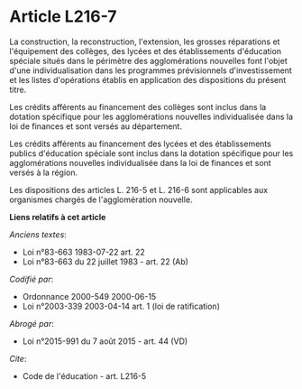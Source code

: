 # Article L216-7

La construction, la reconstruction, l'extension, les grosses réparations et l'équipement des collèges, des lycées et des
établissements d'éducation spéciale situés dans le périmètre des agglomérations nouvelles font l'objet d'une
individualisation dans les programmes prévisionnels d'investissement et les listes d'opérations établis en application des
dispositions du présent titre. 

Les crédits afférents au financement des collèges sont inclus dans la dotation spécifique pour les agglomérations nouvelles
individualisée dans la loi de finances et sont versés au département. 

Les crédits afférents au financement des lycées et des établissements publics d'éducation spéciale sont inclus dans la
dotation spécifique pour les agglomérations nouvelles individualisée dans la loi de finances et sont versés à la région. 

Les dispositions des articles L. 216-5 et L. 216-6 sont applicables aux organismes chargés de l'agglomération nouvelle.

**Liens relatifs à cet article**

_Anciens textes_:

  - Loi n°83-663 1983-07-22 art. 22
  - Loi n°83-663 du 22 juillet 1983 - art. 22 (Ab)

_Codifié par_:

  - Ordonnance 2000-549 2000-06-15
  - Loi n°2003-339 2003-04-14 art. 1 (loi de ratification)

_Abrogé par_:

  - Loi n°2015-991 du 7 août 2015 - art. 44 (VD)

_Cite_:

  - Code de l'éducation - art. L216-5
